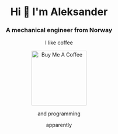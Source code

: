 <h1 align="center">Hi 👋 I'm Aleksander</h1>
<h3 align="center">A mechanical engineer from Norway</h3>
<p align="center">
  I like coffee
</p>
<div align="center">
  <a  href="https://www.buymeacoffee.com/jakeriksen" target="_blank"><img src="https://cdn.buymeacoffee.com/buttons/v2/default-red.png" alt="Buy Me A Coffee" width="150" style="align:center" >
</a>
</div>



<p align="center">
  and programming
</p>
<!--
<div align="center">
<a href="https://github.com/anuraghazra/github-readme-stats">
  <img align="center" src="https://github-readme-stats.vercel.app/api?username=jakeriksen&count_private=true&show_icons=true&theme=tokyonight&hide=stars" />
</a>
</div>
-->



<p align="center">
  apparently 
</p>


